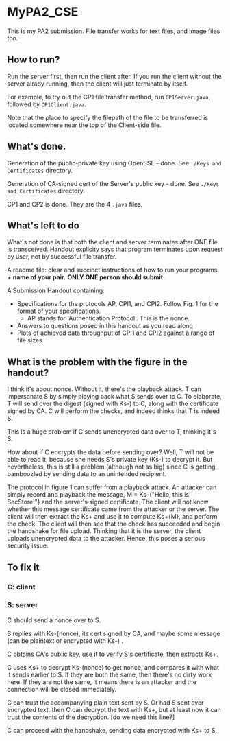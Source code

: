 # MyPA2_CSE
This is my PA2 submission. File transfer works for text files, and image files too.

## How to run?

Run the server first, then run the client after. If you run the client without the server alrady running, then the client will just terminate by itself.

For example, to try out the CP1 file transfer method, run `CP1Server.java`, followed by `CP1Client.java`.

Note that the place to specify the filepath of the file to be transferred is located somewhere near the top of the Client-side file.

## What's done.

Generation of the public-private key using OpenSSL - done. See `./Keys and Certificates` directory. 

Generation of CA-signed cert of the Server's public key - done. See `./Keys and Certificates` directory. 

CP1 and CP2 is done. They are the 4 `.java` files.

## What's left to do

What's not done is that both the client and server terminates after ONE file is transceived. Handout explicity says that program terminates upon request by user, not by successful file transfer.

A readme file: clear and succinct instructions of how to run your programs + **name of your pair.** **ONLY ONE person should submit.** 

A Submission Handout containing: 

- Specifications for the protocols AP, CPI1, and CPI2. Follow Fig. 1 for the format of your specifications.
  - AP stands for 'Authentication Protocol'. This is the nonce.
- Answers to questions posed in this handout as you read along
- Plots of achieved data throughput of CPI1 and CPI2 against a range of file sizes.



## What is the problem with the figure in the handout?
I think it's about nonce. Without it, there's the playback attack. T can impersonate S by simply playing back what S sends over to C. To elaborate, T will send over the digest (signed with Ks-) to C, along with the certificate signed by CA. C will perform the checks, and indeed thinks that T is indeed S. 

This is a huge problem if C sends unencrypted data over to T, thinking it's S.

How about if C encrypts the data before sending over? Well, T will not be able to read it, because she needs S's private key (Ks-) to decrypt it. But nevertheless, this is still a problem (although not as big) since C is getting bamboozled by sending data to an unintended recipient.

The protocol in figure 1 can suffer from a playback attack. An attacker can simply record and playback the message, M = Ks-{"Hello, this is SecStore!"} and the server's signed certificate. The client will not know whether this message certificate came from the attacker or the server. The client will then extract the Ks+ and use it to compute Ks+{M}, and perform the check. The client will then see that the check has succeeded and begin the handshake for file upload. Thinking that it is the server, the client uploads unencrypted data to the attacker. Hence, this poses a serious security issue.

## To fix it
### C: client
### S: server

C should send a nonce over to S. 

S replies with Ks-(nonce), its cert signed by CA, and maybe some message (can be plaintext or encrypted with Ks-) .

C obtains CA's public key, use it to verify S's certificate, then extracts Ks+.

C uses Ks+ to decrypt Ks-(nonce) to get nonce, and compares it with what it sends earlier to S. If they are both the same, then there's no dirty work here. If they are not the same, it means there is an attacker and the connection will be closed immediately.

C can trust the accompanying plain text sent by S. Or had S sent over encrypted text, then C can decrypt the text with Ks+, but at least now it can trust the contents of the decryption. [do we need this line?]

C can proceed with the handshake, sending data encrypted with Ks+ to S.
















